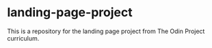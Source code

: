 # landing-page-project
This is a repository for the landing page project from The Odin Project curriculum.
